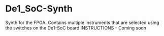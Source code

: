 # De1_SoC-Synth
Synth for the FPGA. Contains multiple instruments that are selected using the switches on the De1-SoC board
INSTRUCTIONS - Coming soon
